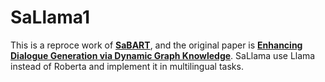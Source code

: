 # SaLlama1
This is a reproce work of [**SaBART**]([https://github.com](https://github.com/tangg555/SaBART?tab=readme-ov-file)https://github.com/tangg555/SaBART?tab=readme-ov-file), and the original paper is [**Enhancing Dialogue Generation via Dynamic Graph Knowledge**](https://aclanthology.org/2023.acl-long.253.pdf). SaLlama use Llama instead of Roberta and implement it in multilingual tasks.
